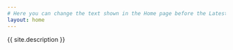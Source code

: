 ```yaml
---
# Here you can change the text shown in the Home page before the Latest Posts section.
layout: home
---
```


{{ site.description }}
